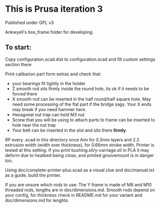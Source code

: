 # This is Prusa iteration 3
Published under GPL v3

Ankwyell's box_frame folder for developing.


## To start:
Copy configuration.scad.dist to configuration.scad and fill custom settings section there

Print calibarion part form extras and check that:
 * your bearings fit tightly in the holder
 * Z smooth rod sits firmly inside the round hole, its ok if it needs to be forced there
 * X smooth rod can be inserted in the half round/half square hole. May need some processing of the flat part if the bridge sags. Your X ends may break if you need hammer here.
 * Hexagonal nut trap can hold M3 nut
 * Screw that you will be using to attach parts to frame can be inserted to hole near the nut trap
 * Your belt can be inserted in the slot and sits there __firmly__.

RP every .scad in this directory once
Aim for 0.3mm layers and 2.2 extrusion width (width over thickness), for 0.66mm stroke width. Printer is tested at this setting.
If you print bushing.stl/y-carriage.stl in PLA it may deform due to heatbed being close, and printed groovemount is in danger too.

Using doc/complete-printer-plus.scad as a visual clue and doc/manual.txt as a guide, build the printer.

If you are unsure which rods to use: The Y frame is made of M8 and M10 threaded rods, lengths are in doc/dimensions.md. Smooth rods depend on your config, for thickness check in README.md for your variant and doc/dimensions.md for lenghts. 
